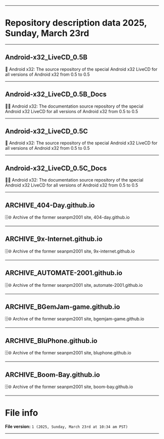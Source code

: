 
***

# Repository description data 2025, Sunday, March 23rd

---

## Android-x32_LiveCD_0.5B

🤖️ Android x32: The source repository of the special Android x32 LiveCD for all versions of Android x32 from 0.5 to 0.5

---

## Android-x32_LiveCD_0.5B_Docs

🤖️📖️ Android x32: The documentation source repository of the special Android x32 LiveCD for all versions of Android x32 from 0.5 to 0.5

---

## Android-x32_LiveCD_0.5C

🤖️ Android x32: The source repository of the special Android x32 LiveCD for all versions of Android x32 from 0.5 to 0.5

---

## Android-x32_LiveCD_0.5C_Docs

🤖️📖️ Android x32: The documentation source repository of the special Android x32 LiveCD for all versions of Android x32 from 0.5 to 0.5

---

## ARCHIVE_404-Day.github.io

🗄️🌐️ Archive of the former seanpm2001 site, 404-day.github.io

---

## ARCHIVE_9x-Internet.github.io

🗄️🌐️ Archive of the former seanpm2001 site, 9x-internet.github.io

---

## ARCHIVE_AUTOMATE-2001.github.io

🗄️🌐️ Archive of the former seanpm2001 site, automate-2001.github.io

---

## ARCHIVE_BGemJam-game.github.io

🗄️🌐️ Archive of the former seanpm2001 site, bgemjam-game.github.io

---

## ARCHIVE_BluPhone.github.io

🗄️🌐️ Archive of the former seanpm2001 site, bluphone.github.io

---

## ARCHIVE_Boom-Bay.github.io

🗄️🌐️ Archive of the former seanpm2001 site, boom-bay.github.io

***

# File info

**File version:** `1 (2025, Sunday, March 23rd at 10:34 am PST)`

***

